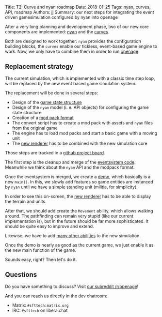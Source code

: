 Title: T2: Curve and nyan roadmap
Date: 2018-01-25
Tags: nyan, curves, API, roadmap
Authors: jj
Summary: our next steps for integrating the event driven gamesimulation configured by nyan into openage

After a very long planning and development phase,
two of our new core components are implemented:
[nyan](https://github.com/SFTtech/nyan) and
the [curves]({filename}/blog/T0001-curves_introduction.md).

Both are designed to work together:
`nyan` provides the configuration building blocks,
the `curves` enable our tickless, event-based game engine to work.
Now, we only have to combine them in order
to run [openage](https://github.com/SFTtech/openage).


## Replacement strategy

The current simulation, which is implemented with a classic time step loop,
will be replaced by the new event based game simulation system.

The replacement will be done in several steps:

* Design of the [game state structure](https://github.com/SFTtech/openage/issues/964)
* Design of the `nyan` model (i. e. API objects) for configuring the game state structure
* Creation of a [mod pack format](https://github.com/SFTtech/openage/issues/632)
* The convert script has to create a mod pack with assets and `nyan` files from the original game
* The engine has to load mod packs and start a basic game with a moving unit
* The [new renderer](https://github.com/SFTtech/openage/pull/850) has to be combined with the new simulation core

Those steps are tracked in a [github project board](https://github.com/SFTtech/openage/projects/14).

The first step is the cleanup and merge of the [eventsystem code](https://github.com/SFTtech/openage/pull/744).
Meanwhile we think about the `nyan` API and the modpack format.

Once the eventsystem is merged, we create a [demo](https://github.com/SFTtech/openage/blob/master/doc/code/testing.md#demos),
which basically is a new `main()`.
In this, we slowly add features so game entities are instanced by `nyan`
until we have a simple standing unit (militia, for simplicity).

In order to see this on-screen, the [new renderer](https://github.com/SFTtech/openage/pull/850) has to be able to display the terrain and units.

After that, we should add create the `Movement` ability, which allows walking around.
The pathfinding can remain very stupid (like our current implementation is),
but in the future should be far more sophisticated.
It should be quite easy to improve and extend.

Likewise, we have to add [many other abilities](https://github.com/SFTtech/openage/issues/816) to the new simulation.

Once the demo is nearly as good as the current game,
we just enable it as the new main function of the game.

Sounds easy, right? Then let's do it.


## Questions

Do you have something to discuss? Visit [our subreddit /r/openage](https://reddit.com/r/openage)!

And you can reach us directly in the dev chatroom:

* Matrix: `#sfttech:matrix.org`
* IRC: `#sfttech` on libera.chat
